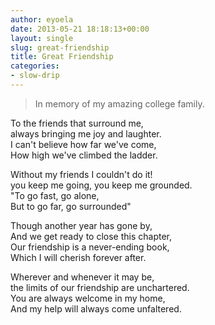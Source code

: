 ```yaml
---
author: eyoela
date: 2013-05-21 18:18:13+00:00
layout: single
slug: great-friendship
title: Great Friendship
categories:
- slow-drip
---
```


> In memory of my amazing college family.

To the friends that surround me,    
always bringing me joy and laughter.    
I can't believe how far we've come,    
How high we've climbed the ladder.    

Without my friends I couldn't do it!    
you keep me going, you keep me grounded.    
"To go fast, go alone,    
But to go far, go surrounded"    

Though another year has gone by,    
And we get ready to close this chapter,    
Our friendship is a never-ending book,    
Which I will cherish forever after.    

Wherever and whenever it may be,    
the limits of our friendship are unchartered.    
You are always welcome in my home,    
And my help will always come unfaltered.    
